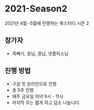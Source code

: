 # 2021-Season2
2021년 4월 -5월에 진행하는 북스터디 시즌 2

## 참가자
* 뚝빼기, 웅님, 콩님, 넷플릭스님

## 진행 방법
* 구글 밋 온라인으로 진행
* 총 5주 진행 
* 매주 금요일 저녁 9시 - 11시
* 마지막 주는 짧게 하고 담소 나눕니다.

